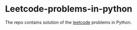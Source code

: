 # Leetcode-problems-in-python

The repo contains solution of the [leetcode](https://leetcode.com/) problems in Python.
